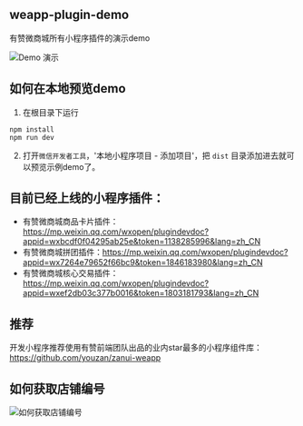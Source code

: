 ## weapp-plugin-demo

有赞微商城所有小程序插件的演示demo

![Demo 演示](https://img.yzcdn.cn/upload_files/2018/07/26/FtcFpmMGvjMLQAIdURcyeYMnx6Mt.jpg?imageView2/2/w/300/h/300)

## 如何在本地预览demo

1. 在根目录下运行

```shell
npm install
npm run dev
```

2. 打开`微信开发者工具`，'本地小程序项目 - 添加项目'，把 `dist` 目录添加进去就可以预览示例demo了。

## 目前已经上线的小程序插件：
* 有赞微商城商品卡片插件：https://mp.weixin.qq.com/wxopen/plugindevdoc?appid=wxbcdf0f04295ab25e&token=1138285996&lang=zh_CN
* 有赞微商城拼团插件：https://mp.weixin.qq.com/wxopen/plugindevdoc?appid=wx7264e79652f66bc9&token=1846183980&lang=zh_CN
* 有赞微商城核心交易插件：https://mp.weixin.qq.com/wxopen/plugindevdoc?appid=wxef2db03c377b0016&token=1803181793&lang=zh_CN

## 推荐
开发小程序推荐使用有赞前端团队出品的业内star最多的小程序组件库： https://github.com/youzan/zanui-weapp

## 如何获取店铺编号

![如何获取店铺编号](https://img.yzcdn.cn/upload_files/2018/08/07/FpYZz_s0JjrzyI8bQ-CA1QDz4gc5.png)
